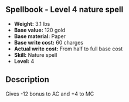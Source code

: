 ## Spellbook - Level 4 nature spell
- **Weight:** 3.1 lbs
- **Base value:** 120 gold
- **Base material:** Paper
- **Base write cost:** 60 charges
- **Actual write cost:** From half to full base cost
- **Skill:** Nature spell
- **Level:** 4
## Description
Gives -12 bonus to AC and +4 to MC
